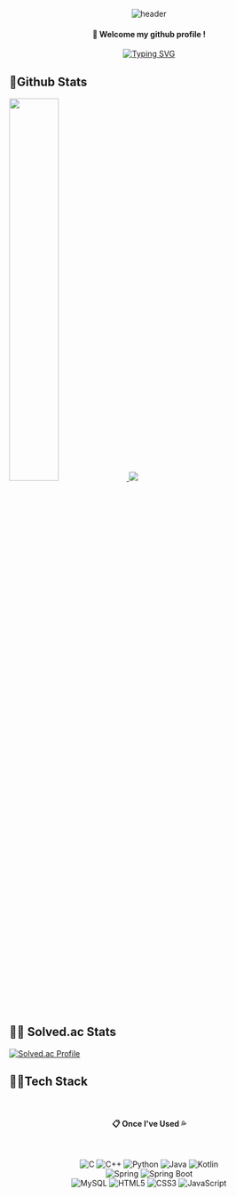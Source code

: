 <div align="center">

  ![header](https://capsule-render.vercel.app/api?type=waving&color=gradient&height=120&animation=fadeIn&section=footer&text=✈🚀&fontAlign=70)
  ####  :wave: Welcome my github profile ! 
  
[![Typing SVG](https://readme-typing-svg.herokuapp.com/?color=F0E68C&lines=Never+give+up🐯🤖&font=Redressed&size=40)](https://git.io/typing-svg)
</div>

## 🏃Github Stats

<a href="s">
  <img src="https://github-readme-stats.vercel.app/api?username=HyunSoo730&theme=tokyonight&show_icons=true" width="42%" />
</a>

<a href="s">
  <img src="https://github-readme-stats.vercel.app/api/top-langs/?username=HyunSoo730&exclude_repo=HyunSoo730.github.io&layout=compact&theme=tokyonight" />
</a>

## 🧛‍♂️ Solved.ac Stats
[![Solved.ac Profile](http://mazassumnida.wtf/api/generate_badge?boj=HyunSoo730)](https://solved.ac/HyunSoo730)
## 👨‍💻Tech Stack
<div style="text-align: center">
  
  
  
  <br>
<div align="center">  
  
  ####  :clipboard: Once I've Used   💦

  <br>
  
  ![C](https://img.shields.io/badge/c-%2300599C.svg?style=for-the-badge&logo=c&logoColor=white) 
  ![C++](https://img.shields.io/badge/c++-00599C.svg?style=for-the-badge&logo=c%2B%2B&logoColor=white) 
  ![Python](https://img.shields.io/badge/python-3670A0?style=for-the-badge&logo=python&logoColor=ffdd54)
  ![Java](https://img.shields.io/badge/java-%23ED8B00.svg?style=for-the-badge&logo=coffeescript&logoColor=2F2625) 
  ![Kotlin](https://img.shields.io/badge/kotlin-7F52FF.svg?style=for-the-badge&logo=kotlin&logoColor=white) 
  <br>
  ![Spring](https://img.shields.io/badge/spring-%236DB33F.svg?style=for-the-badge&logo=Spring&logoColor=white) 
  ![Spring Boot](https://img.shields.io/badge/springboot-%236DB33F.svg?style=for-the-badge&logo=SpringBoot&logoColor=white)
  <br>
  ![MySQL](https://img.shields.io/badge/mysql-%2300f.svg?style=for-the-badge&logo=mysql&logoColor=white) 
  ![HTML5](https://img.shields.io/badge/html5-E34F26.svg?style=for-the-badge&logo=Spring&logoColor=white)
  ![CSS3](https://img.shields.io/badge/CSS3-1572B6.svg?style=for-the-badge&logo=Css3&logoColor=white)
  ![JavaScript](https://img.shields.io/badge/JavaScript-F7DF1E.svg?style=for-the-badge&logo=JavaScript&logoColor=white)
  </div>

</div>
